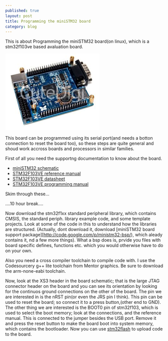 ```yaml
---
published: true
layout: post
title: Programming the miniSTM32 board
category: blog
---
```


This is about Programming the miniSTM32 board(on linux), which is a stm32f103ve based avaluation board.

![The miniStm32 board](/images/miniSTM32.jpg "The miniSTM32 board")

This board can be programmed using its serial port(and needs a botton connection to reset the board 
too), so these steps are quite general and shoud work accross boards and processors in similar families.

First of all you need the supportng documentation to know about the board. 

* [miniSTM32 schematic](https://docs.google.com/open?id=0B51mYat-a_5lLUhsRWN6dFpYNUU)
* [STM32F103VE reference manual](https://docs.google.com/open?id=0B51mYat-a_5lR0pRUWNFdEJxZXc)
* [STM32F103VE datasheet](https://docs.google.com/open?id=0B51mYat-a_5ldDI5U2hLc0J6VEE)
* [STM32F103VE programming manual](https://docs.google.com/open?id=0B51mYat-a_5lR0VKWW45NU5JeWc)

Skim through these...

....10 hour break....

Now download the stm32f1xx standard peripheral library, which contains CMSIS, the standard periph. library
example code, and some template projects. Look at some of the code in this to understand how the libraries are 
structured. (Actually, dont download it, download [miniSTM32 board support package][http://code.google.com/p/ministm32-bsp/), 
which aleady contains it, nd a few more things). What a bsp does is, prvide you files with board specific defines, functions etc. which
you would otherwise have to do on your own.

Also you need a cross compiler toolchain to compile code with. I use the Codesourcery g++ lite toolchain
from Mentor graphics. Be sure to download the arm-none-eabi toolchain.

Now, look at the XS3 header in the board schematic; that is the large JTAG connector header on the board and you can see its 
orientation by looking for the continuos ground connections on the other of the board. The pin we are interested in is the nRST
pin(or even the JRS pin I think). This pin can be used to reset the board; so connect it to a press button,(other end to GND). The other thing we are interested is the BOOT0 pin of
stm32f103, which is used to select the boot memory; look at the connections, and the reference manual. This is connected to the 
jumper besides the USB port. Remove it and press the reset button to make the board boot into system memory, which contains
the bootloader. Now you can use [stm32flash](http://code.google.com/p/stm32flash/) to upload code to the board.
